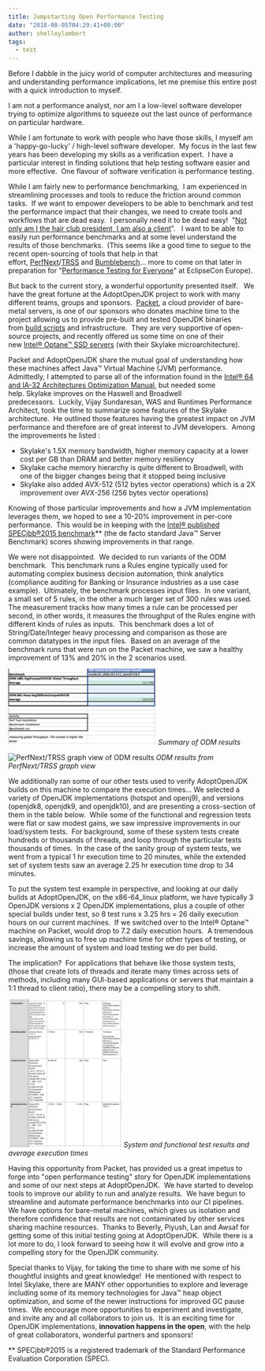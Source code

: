 ```yaml
---
title: Jumpstarting Open Performance Testing
date: "2018-08-05T04:29:41+00:00"
author: shelleylambert
tags:
  - test
---
```

Before I dabble in the juicy world of computer architectures and measuring and understanding performance implications, let me premise this entire post with a quick introduction to myself.

I am not a performance analyst, nor am I a low-level software developer trying to optimize algorithms to squeeze out the last ounce of performance on particular hardware.

While I am fortunate to work with people who have those skills, I myself am a 'happy-go-lucky' / high-level software developer.  My focus in the last few years has been developing my skills as a verification expert.  I have a particular interest in finding solutions that help testing software easier and more effective.  One flavour of software verification is performance testing.

While I am fairly new to performance benchmarking,  I am experienced in streamlining processes and tools to reduce the friction around common tasks.  If we want to empower developers to be able to benchmark and test the performance impact that their changes, we need to create tools and workflows that are dead easy.  I personally need it to be dead easy!  "[Not only am I the hair club president, I am also a client](https://www.youtube.com/watch?v=IuRLGdGnqSU)".   I want to be able to easily run performance benchmarks and at some level understand the results of those benchmarks.  (This seems like a good time to segue to the recent open-sourcing of tools that help in that effort, [PerfNext](https://github.com/AdoptOpenJDK/openjdk-test-tools#perfnext)/[TRSS](https://github.com/AdoptOpenJDK/openjdk-test-tools#test-result-summary-service-trss) and [Bumblebench](https://github.com/AdoptOpenJDK/bumblebench)... more to come on that later in preparation for "[Performance Testing for Everyone](https://www.eclipsecon.org/europe2018/sessions/java-performance-testing-everyone)" at EclipseCon Europe).

But back to the current story, a wonderful opportunity presented itself.   We have the great fortune at the AdoptOpenJDK project to work with many different teams, groups and sponsors.  [Packet](https://www.packet.net/), a cloud provider of bare-metal servers, is one of our sponsors who donates machine time to the project allowing us to provide pre-built and tested OpenJDK binaries from [build scripts](https://github.com/AdoptOpenJDK/openjdk-build) and infrastructure.  They are very supportive of open-source projects, and recently offered us some time on one of their new [Intel® Optane™ SSD servers](https://www.acceleratewithoptane.com/access) (with their Skylake microarchitecture).

Packet and AdoptOpenJDK share the mutual goal of understanding how these machines affect Java™ Virtual Machine (JVM) performance.  Admittedly, I attempted to parse all of the information found in the [Intel®](https://www.intel.com/content/dam/www/public/us/en/documents/manuals/64-ia-32-architectures-optimization-manual.pdf)[ 64 and IA-32 Architectures Optimization Manual](https://www.intel.com/content/dam/www/public/us/en/documents/manuals/64-ia-32-architectures-optimization-manual.pdf), but needed some help. Skylake improves on the Haswell and Broadwell predecessors.  Luckily, Vijay Sundaresan, WAS and Runtimes Performance Architect, took the time to summarize some features of the Skylake architecture.  He outlined those features having the greatest impact on JVM performance and therefore are of great interest to JVM developers.  Among the improvements he listed :
 	
* Skylake's 1.5X memory bandwidth, higher memory capacity at a lower cost per GB than DRAM and better memory resiliency
* Skylake cache memory hierarchy is quite different to Broadwell, with one of the bigger changes being that it stopped being inclusive
* Skylake also added AVX-512 (512 bytes vector operations) which is a 2X improvement over AVX-256 (256 bytes vector operations)

Knowing of those particular improvements and how a JVM implementation leverages them, we hoped to see a 10-20% improvement in per-core performance.  This would be in keeping with the [Intel®](https://www.intel.com/content/dam/www/public/us/en/documents/manuals/64-ia-32-architectures-optimization-manual.pdf)[ published SPECjbb®2015 benchmark](https://www.spec.org/jbb2015/results/jbb2015.html)** (the de facto standard Java™ Server Benchmark) scores showing improvements in that range.

We were not disappointed.  We decided to run variants of the ODM benchmark.  This benchmark runs a Rules engine typically used for automating complex business decision automation, think analytics (compliance auditing for Banking or Insurance industries as a use case example).  Ultimately, the benchmark processes input files.  In one variant, a small set of 5 rules, in the other a much larger set of 300 rules was used.  The measurement tracks how many times a rule can be processed per second, in other words, it measures the throughput of the Rules engine with different kinds of rules as inputs.  This benchmark does a lot of String/Date/Integer heavy processing and comparison as those are common datatypes in the input files.  Based on an average of the benchmark runs that were run on the Packet machine, we saw a healthy improvement of 13% and 20% in the 2 scenarios used.

![ODM results summary](./odmResults-300x154.png)
*Summary of ODM results*

![PerfNext/TRSS graph view of ODM results](/ODM_Graph.png)
*ODM results from PerfNext/TRSS graph view*

We additionally ran some of our other tests used to verify AdoptOpenJDK builds on this machine to compare the execution times... We selected a variety of OpenJDK implementations (hotspot and openj9), and versions (openjdk8, openjdk9, and openjdk10), and are presenting a cross-section of them in the table below.  While some of the functional and regression tests were flat or saw modest gains, we saw impressive improvements in our load/system tests.  For background, some of these system tests create hundreds or thousands of threads, and loop through the particular tests thousands of times.  In the case of the sanity group of system tests, we went from a typical 1 hr execution time to 20 minutes, while the extended set of system tests saw an average 2.25 hr execution time drop to 34 minutes.

To put the system test example in perspective, and looking at our daily builds at AdoptOpenJDK, on the x86-64_linux platform, we have typically 3 OpenJDK versions x 2 OpenJDK implementations, plus a couple of other special builds under test, so 8 test runs x 3.25 hrs = 26 daily execution hours on our current machines.  If we switched over to the Intel® Optane™ machine on Packet, would drop to 7.2 daily execution hours.  A tremendous savings, allowing us to free up machine time for other types of testing, or increase the amount of system and load testing we do per build.

The implication?  For applications that behave like those system tests, (those that create lots of threads and iterate many times across sets of methods, including many GUI-based applications or servers that maintain a 1:1 thread to client ratio), there may be a compelling story to shift.

![System & functional test execution times](./systemResults-230x300.png)
*System and functional test results and average execution times*

Having this opportunity from Packet, has provided us a great impetus to forge into "open performance testing" story for OpenJDK implementations and some of our next steps at AdoptOpenJDK.  We have started to develop tools to improve our ability to run and analyze results.  We have begun to streamline and automate performance benchmarks into our CI pipelines.  We have options for bare-metal machines, which gives us isolation and therefore confidence that results are not contaminated by other services sharing machine resources.  Thanks to Beverly, Piyush, Lan and Awsaf for getting some of this initial testing going at AdoptOpenJDK.  While there is a lot more to do, I look forward to seeing how it will evolve and grow into a compelling story for the OpenJDK community.

Special thanks to Vijay, for taking the time to share with me some of his thoughtful insights and great knowledge!  He mentioned with respect to Intel Skylake, there are MANY other opportunities to explore and leverage including some of its memory technologies for Java™ heap object optimization, and some of the newer instructions for improved GC pause times.  We encourage more opportunities to experiment and investigate, and invite any and all collaborators to join us.  It is an exciting time for OpenJDK implementations, **innovation happens in the open**, with the help of great collaborators, wonderful partners and sponsors!

** SPECjbb®2015 is a registered trademark of the Standard Performance Evaluation Corporation (SPEC).
